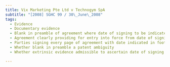 ```yaml
---
title: Vix Marketing Pte Ltd v Technogym SpA 
subtitle: "[2008] SGHC 99 / 30\_June\_2008"
tags:
  - Evidence
  - Documentary evidence
  - Blank in preamble of agreement where date of signing to be indicated
  - Agreement clearly providing for entry into force from date of signing
  - Parties signing every page of agreement with date indicated in footer
  - Whether blank in preamble a patent ambiguity
  - Whether extrinsic evidence admissible to ascertain date of signing of agreement

---
```


